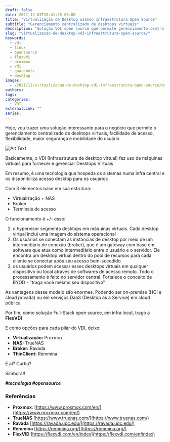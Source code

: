 ```yaml
--- 
draft: false
date: 2021-12-03T10:41:25-03:00
title: "Virtualização de Desktop usando Infraestrutura Open Source"
subtitle: "Gerenciamento centralizado de desktops virtuais"
description: "Solução VDI open source que permite gerenciamento centralizado de desktops virtuais"
slug: "virtualizacao-de-desktop-vdi-infraestrutura-open-source/"
keywords:
  - vdi
  - linux
  - opensource  
  - flexvdi
  - proxmox
  - vdi
  - guacamole
  - desktop
images:
  - /2021/12/virtualizacao-de-desktop-vdi-infraestrutura-open-source/banner.png
authors:
tags:
categories: 
  - VDI
externalLink: ""
series:
---
```


Hoje, vou trazer uma solução interessante para o negócio que permite o gerenciamento centralizado de desktops virtuais, facilidade de acesso, flexibilidade, maior segurança e mobilidade do usuário

![Alt Text](https://i.imgur.com/g8FvFxB.gif)

Basicamente, o VDI (Infraestrutura de desktop virtual) faz uso de máquinas virtuais para fornecer e gerenciar Desktops Virtuais

Em resumo, é uma tecnologia que hospeda os sistemas numa infra central e os disponibiliza acesso desktop para os usuários

Com 3 elementos base em sua estrutura:
- Virtualização + NAS
- Broker
- Terminais de acesso

O funcionamento é +/- esse:

1. o hypervisor segmenta desktops em máquinas virtuais. Cada desktop virtual inclui uma imagem do sistema operacional
2. Os usuários se conectam às instâncias de desktop por meio de um intermediário de conexão (broker), que é um gateway com base em software que atua como intermediário entre o usuário e o servidor. Ele encontra um desktop virtual dentro do pool de recursos para cada cliente se conectar após seu acesso bem-sucedido
3. os usuários podem acessar esses desktops virtuais em qualquer dispositivo ou local através de softwares de acesso remoto. Todo o processamento é feito no servidor central. Fortalece o conceito de BYOD - "traga você mesmo seu dispositivo"

As vantagens desse modelo são enormes. Podendo ser on-premise (HCI e cloud privada) ou em serviços DaaS (Desktop as a Service) em cloud pública

Por fim, como solução Full-Stack open source, em infra local, trago a **FlexVDI**

E como opções para cada pilar do VDI, deixo:

- **Virtualização:** Proxmox
- **NAS:** TrueNAS
- **Broker:** Ravada
- **ThinClient:** Remmina

E aí? Curtiu?

Simbora!!

***#tecnologia #opensource***

### Referências
- **Proxmox**: [https://www.proxmox.com/en/](https://www.proxmox.com/en/)
- **TrueNAS** [https://www.truenas.com/](https://www.truenas.com/)
- **Ravada** [https://ravada.upc.edu/](https://ravada.upc.edu/)
- **Remmina** [https://remmina.org/](https://remmina.org/)
- **FlexVID** [https://flexvdi.com/en/index](https://flexvdi.com/en/index)
